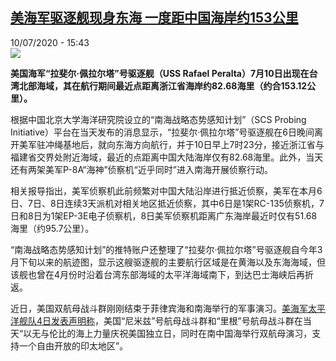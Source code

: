 <!--1594396584000-->
[美海军驱逐舰现身东海 一度距中国海岸约153公里](http://www.rfi.fr//cn/%E4%BA%9A%E6%B4%B2/20200710-%E7%BE%8E%E6%B5%B7%E5%86%9B%E9%A9%B1%E9%80%90%E8%88%B0%E7%8E%B0%E8%BA%AB%E4%B8%9C%E6%B5%B7-%E4%B8%80%E5%BA%A6%E8%B7%9D%E4%B8%AD%E5%9B%BD%E6%B5%B7%E5%B2%B8%E7%BA%A6153%E5%85%AC%E9%87%8C)
------

<div>10/07/2020 - 15:43</div><img src="https://s.rfi.fr/media/display/5091564e-c2b1-11ea-8175-005056bf87d6/w:310/p:16x9/d945a480-9693-11ea-ae0d-0e69ba128e68_image_hires_050022.jpeg"><p><strong>美国海军“拉斐尔·佩拉尔塔”号驱逐舰（USS Rafael Peralta）7月10日出现在台湾北部海域，其在航行期间最近点距离浙江省海岸约82.68海里（约合153.12公里）。</strong></p><div class="t-content__body u-clearfix"><div class="m-interstitial"></div><p>根据中国北京大学海洋研究院设立的“南海战略态势感知计划”（SCS Probing Initiative）平台在当天发布的消息显示，“拉斐尔·佩拉尔塔”号驱逐舰在6日晚间离开美军驻冲绳基地后，就向东海方向航行，并于10日早上7时23分，接近浙江省与福建省交界处附近海域，最近的点距离中国大陆海岸仅有82.68海里。此外，当天还有两架美军P-8A“海神”侦察机“近乎同时”进入南海开展侦察行动。</p><p>相关报导指出，美军侦察机此前频繁对中国大陆沿岸进行抵近侦察，美军在本月6日、7日、8日连续3天派机对相关地区抵近侦察，其中6日是1架RC-135侦察机，7日和8日为1架EP-3E电子侦察机，8日美军侦察机距离广东海岸最近时仅有51.68海里（约95.7公里）。</p><p>“南海战略态势感知计划”的推特账户还整理了“拉斐尔·佩拉尔塔”号驱逐舰自今年3月下旬以来的航迹图，显示这艘驱逐舰的主要航行区域是在黄海以及东海海域，但该舰也曾在4月份时沿着台湾东部海域的太平洋海域南下，到达巴士海峡后再折返。</p><p>近日，美国双航母战斗群刚刚结束于菲律宾海和南海举行的军事演习。<a target="_blank" href="http://www.cpf.navy.mil/news.aspx/130668">美海军太平洋舰队4日发表声明称</a>，美国“尼米兹”号航母战斗群和“里根”号航母战斗群在当天“以无与伦比的海上力量庆祝美国独立日，同时在南中国海举行双航母演习，支持一个自由开放的印太地区”。</p><div class="o-self-promo o-self-promo--nl o-self-promo--hidden" data-selfpromo-newsletter></div><div class="o-self-promo o-self-promo--app o-self-promo--hidden" data-selfpromo-app></div></div>
